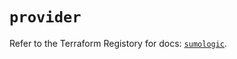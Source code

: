 # `provider`

Refer to the Terraform Registory for docs: [`sumologic`](https://www.terraform.io/docs/providers/sumologic).

